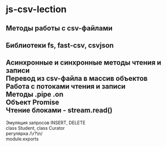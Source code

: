 # js-csv-lection
## Методы работы с csv-файлами

Библиотеки fs, fast-csv, csvjson  
---
Асинхронные и синхронные методы чтения и записи  
Перевод из csv-файла в массив объектов  
Работа с потоками чтения и записи  
Методы .pipe .on  
Объект Promise  
Чтение блоками - stream.read()  
---
Эмуляция запросов INSERT, DELETE  
class Student, class Curator  
регулярка /\r?\n/  
module.exports  
